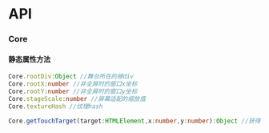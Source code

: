 API
========
### Core ###

#### 静态属性方法 ####

```typescript
Core.rootDiv:Object //舞台所在的根div
Core.rootX:number //非全屏时的窗口x坐标
Core.rootY:number //非全屏时的窗口y坐标
Core.stageScale:number //屏幕适配的缩放值
Core.textureHash //纹理hash

Core.getTouchTarget(target:HTMLElement,x:number,y:number):Object //获得触屏目标
```